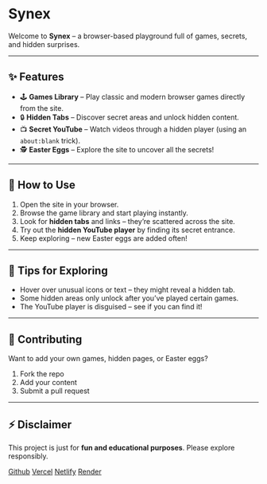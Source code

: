 # Synex

Welcome to **Synex** – a browser-based playground full of games, secrets, and hidden surprises.  

---

## ✨ Features
- 🕹️ **Games Library** – Play classic and modern browser games directly from the site.  
- 🔒 **Hidden Tabs** – Discover secret areas and unlock hidden content.  
- 📺 **Secret YouTube** – Watch videos through a hidden player (using an `about:blank` trick).  
- 🕵️ **Easter Eggs** – Explore the site to uncover all the secrets!  

---

## 🚀 How to Use
1. Open the site in your browser.  
2. Browse the game library and start playing instantly.  
3. Look for **hidden tabs** and links – they’re scattered across the site.  
4. Try out the **hidden YouTube player** by finding its secret entrance.  
5. Keep exploring – new Easter eggs are added often!  

---

## 🧭 Tips for Exploring
- Hover over unusual icons or text – they might reveal a hidden tab.  
- Some hidden areas only unlock after you’ve played certain games.  
- The YouTube player is disguised – see if you can find it!  

---

## 🤝 Contributing
Want to add your own games, hidden pages, or Easter eggs?  

1. Fork the repo  
2. Add your content  
3. Submit a pull request  

---

## ⚡ Disclaimer
This project is just for **fun and educational purposes**. Please explore responsibly.  


[Github](https://cameroncodesstuff.github.io/synex/)
[Vercel](https://synex-mu.vercel.app/)
[Netlify](https://ccssynex.netlify.app/)
[Render](https://synex-5u2u.onrender.com/)

